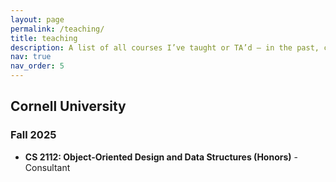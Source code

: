 ```yaml
---
layout: page
permalink: /teaching/
title: teaching
description: A list of all courses I’ve taught or TA’d — in the past, currently, or planned for the future — with details and links where applicable.
nav: true
nav_order: 5
---
```


## Cornell University

### Fall 2025
- **CS 2112: Object-Oriented Design and Data Structures (Honors)** - Consultant